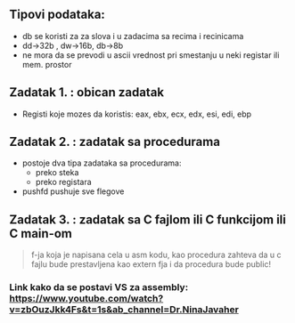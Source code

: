 ## Tipovi podataka:
- db se koristi za za slova i u zadacima sa recima i recinicama
- dd->32b , dw->16b, db->8b
- ne mora da se prevodi u ascii vrednost pri smestanju u neki registar ili mem. prostor
## Zadatak 1. : obican zadatak
- Registi koje mozes da koristis:
eax, ebx, ecx, edx, esi, edi, ebp
## Zadatak 2. : zadatak sa procedurama
- postoje dva tipa zadataka sa procedurama:
    - preko steka
    - preko registara
- pushfd pushuje sve flegove
## Zadatak 3. : zadatak sa C fajlom ili C funkcijom ili C main-om
> f-ja koja je napisana cela u asm kodu, kao procedura zahteva da u c fajlu bude prestavljena kao extern fja i da procedura bude public! 
### Link kako da se postavi VS za assembly: https://www.youtube.com/watch?v=zbOuzJkk4Fs&t=1s&ab_channel=Dr.NinaJavaher